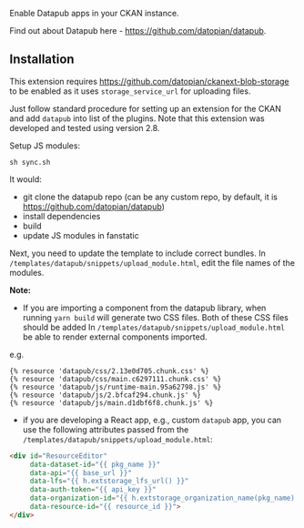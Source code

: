 Enable Datapub apps in your CKAN instance.

Find out about Datapub here - https://github.com/datopian/datapub.

## Installation

This extension requires https://github.com/datopian/ckanext-blob-storage to be enabled as it uses `storage_service_url` for uploading files.

Just follow standard procedure for setting up an extension for the CKAN and add `datapub` into list of the plugins. Note that this extension was developed and tested using version 2.8.

Setup JS modules:

```
sh sync.sh
```

It would:

* git clone the datapub repo (can be any custom repo, by default, it is https://github.com/datopian/datapub)
* install dependencies
* build
* update JS modules in fanstatic

Next, you need to update the template to include correct bundles. In `/templates/datapub/snippets/upload_module.html`, edit the file names of the modules.

**Note:**

- If you are importing a component from the datapub library, when running `yarn build` will generate two CSS files. Both of these CSS files should be added In `/templates/datapub/snippets/upload_module.html` be able to render external components imported.

e.g.
```
{% resource 'datapub/css/2.13e0d705.chunk.css' %}
{% resource 'datapub/css/main.c6297111.chunk.css' %}
{% resource 'datapub/js/runtime-main.95a62798.js' %}
{% resource 'datapub/js/2.bfcaf294.chunk.js' %}
{% resource 'datapub/js/main.d1dbf6f8.chunk.js' %}
```

- if you are developing a React app, e.g., custom `datapub` app, you can use the following attributes passed from the `/templates/datapub/snippets/upload_module.html`:

```html
<div id="ResourceEditor"
     data-dataset-id="{{ pkg_name }}"
     data-api="{{ base_url }}"
     data-lfs="{{ h.extstorage_lfs_url() }}"
     data-auth-token="{{ api_key }}"
     data-organization-id="{{ h.extstorage_organization_name(pkg_name) }}"
     data-resource-id="{{ resource_id }}">
</div>
```
